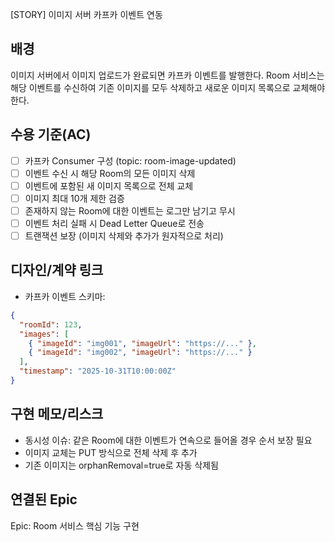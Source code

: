 [STORY] 이미지 서버 카프카 이벤트 연동

## 배경
이미지 서버에서 이미지 업로드가 완료되면 카프카 이벤트를 발행한다.
Room 서비스는 해당 이벤트를 수신하여 기존 이미지를 모두 삭제하고 새로운 이미지 목록으로 교체해야 한다.

## 수용 기준(AC)
- [ ] 카프카 Consumer 구성 (topic: room-image-updated)
- [ ] 이벤트 수신 시 해당 Room의 모든 이미지 삭제
- [ ] 이벤트에 포함된 새 이미지 목록으로 전체 교체
- [ ] 이미지 최대 10개 제한 검증
- [ ] 존재하지 않는 Room에 대한 이벤트는 로그만 남기고 무시
- [ ] 이벤트 처리 실패 시 Dead Letter Queue로 전송
- [ ] 트랜잭션 보장 (이미지 삭제와 추가가 원자적으로 처리)

## 디자인/계약 링크
- 카프카 이벤트 스키마:
```json
{
  "roomId": 123,
  "images": [
    { "imageId": "img001", "imageUrl": "https://..." },
    { "imageId": "img002", "imageUrl": "https://..." }
  ],
  "timestamp": "2025-10-31T10:00:00Z"
}
```

## 구현 메모/리스크
- 동시성 이슈: 같은 Room에 대한 이벤트가 연속으로 들어올 경우 순서 보장 필요
- 이미지 교체는 PUT 방식으로 전체 삭제 후 추가
- 기존 이미지는 orphanRemoval=true로 자동 삭제됨

## 연결된 Epic
Epic: Room 서비스 핵심 기능 구현
